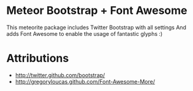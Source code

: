 Meteor Bootstrap + Font Awesome
===============================
This meteorite package includes Twitter Bootstrap with all settings
And adds Font Awesome to enable the usage of fantastic glyphs :)

Attributions
============
* http://twitter.github.com/bootstrap/
* http://gregoryloucas.github.com/Font-Awesome-More/

